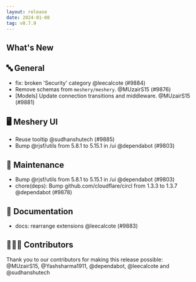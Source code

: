 ```yaml
---
layout: release
date: 2024-01-08
tag: v0.7.9
---
```


## What's New
## 🔤 General
- fix: broken 'Security' category @leecalcote (#9884)
- Remove schemas from `meshery/meshery`. @MUzairS15 (#9876)
- [Models] Update connection transitions and middleware. @MUzairS15 (#9881)

## 🖥 Meshery UI

- Reuse tooltip @sudhanshutech (#9885)
- Bump @rjsf/utils from 5.8.1 to 5.15.1 in /ui @dependabot (#9803)

## 🧰 Maintenance

- Bump @rjsf/utils from 5.8.1 to 5.15.1 in /ui @dependabot (#9803)
- chore(deps): Bump github.com/cloudflare/circl from 1.3.3 to 1.3.7 @dependabot (#9878)

## 📖 Documentation

- docs: rearrange extensions @leecalcote (#9883)

## 👨🏽‍💻 Contributors

Thank you to our contributors for making this release possible:
@MUzairS15, @Yashsharma1911, @dependabot, @leecalcote and @sudhanshutech
